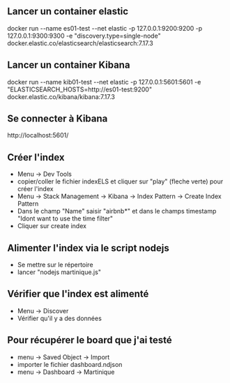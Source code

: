
## Lancer un container elastic
docker run --name es01-test --net elastic -p 127.0.0.1:9200:9200 -p 127.0.0.1:9300:9300 -e "discovery.type=single-node" docker.elastic.co/elasticsearch/elasticsearch:7.17.3

## Lancer un container Kibana
docker run --name kib01-test --net elastic -p 127.0.0.1:5601:5601 -e "ELASTICSEARCH_HOSTS=http://es01-test:9200" docker.elastic.co/kibana/kibana:7.17.3

## Se connecter à Kibana
http://localhost:5601/

## Créer l'index
- Menu -> Dev Tools
- copier/coller le fichier indexELS et cliquer sur "play" (fleche verte) pour créer l'index
- Menu -> Stack Management  -> Kibana -> Index Pattern -> Create Index Pattern
- Dans le champ "Name" saisir "airbnb*" et dans le champs timestamp "Idont want to use the time filter"
- Cliquer sur create index

## Alimenter l'index via le script nodejs
- Se mettre sur le répertoire 
- lancer "nodejs martinique.js"

## Vérifier que l'index est alimenté
- Menu -> Discover 
- Vérifier qu'il y a des données

## Pour récupérer le board que j'ai testé
- menu -> Saved Object -> Import 
- importer le fichier dashboard.ndjson
- menu -> Dashboard -> Martinique